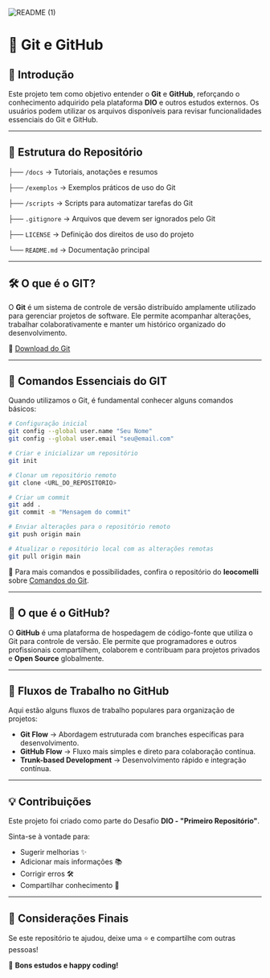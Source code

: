 
![README (1)](https://github.com/user-attachments/assets/87c25350-6bca-458d-bba4-2326aacc5546)

# 🚀 Git e GitHub

## 📌 Introdução
Este projeto tem como objetivo entender o **Git** e **GitHub**, reforçando o conhecimento adquirido pela plataforma **DIO** e outros estudos externos. Os usuários podem utilizar os arquivos disponíveis para revisar funcionalidades essenciais do Git e GitHub.

---

## 📂 Estrutura do Repositório
├── `/docs` →   Tutoriais, anotações e resumos

├── `/exemplos` →  Exemplos práticos de uso do Git

├── `/scripts` →  Scripts para automatizar tarefas do Git

├── `.gitignore` →   Arquivos que devem ser ignorados pelo Git

├── `LICENSE` →   Definição dos direitos de uso do projeto

└── `README.md` →  Documentação principal

---

## 🛠 O que é o GIT?
O **Git** é um sistema de controle de versão distribuído amplamente utilizado para gerenciar projetos de software. Ele permite acompanhar alterações, trabalhar colaborativamente e manter um histórico organizado do desenvolvimento.

🔗 [Download do Git](https://git-scm.com/downloads)

---

## 📜 Comandos Essenciais do GIT
Quando utilizamos o Git, é fundamental conhecer alguns comandos básicos:

```bash
# Configuração inicial
git config --global user.name "Seu Nome"
git config --global user.email "seu@email.com"

# Criar e inicializar um repositório
git init

# Clonar um repositório remoto
git clone <URL_DO_REPOSITORIO>

# Criar um commit
git add .
git commit -m "Mensagem do commit"

# Enviar alterações para o repositório remoto
git push origin main

# Atualizar o repositório local com as alterações remotas
git pull origin main
```

📌 Para mais comandos e possibilidades, confira o repositório do **leocomelli** sobre [Comandos do Git](https://github.com/leocomelli/curso-git).

---

## 🔗 O que é o GitHub?
O **GitHub** é uma plataforma de hospedagem de código-fonte que utiliza o Git para controle de versão. Ele permite que programadores e outros profissionais compartilhem, colaborem e contribuam para projetos privados e **Open Source** globalmente.

---

## 🚀 Fluxos de Trabalho no GitHub
Aqui estão alguns fluxos de trabalho populares para organização de projetos:
- **Git Flow** → Abordagem estruturada com branches específicas para desenvolvimento.
- **GitHub Flow** → Fluxo mais simples e direto para colaboração contínua.
- **Trunk-based Development** → Desenvolvimento rápido e integração contínua.

---

## 💡 Contribuições
Este projeto foi criado como parte do Desafio **DIO - "Primeiro Repositório"**. 

Sinta-se à vontade para:
- Sugerir melhorias ✨
- Adicionar mais informações 📚
- Corrigir erros 🛠️
- Compartilhar conhecimento 🤝
---

## 📢 Considerações Finais
Se este repositório te ajudou, deixe uma ⭐ e compartilhe com outras pessoas!

🚀 **Bons estudos e happy coding!**

